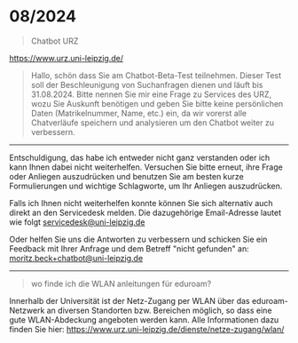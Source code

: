 # 08/2024

> Chatbot URZ

https://www.urz.uni-leipzig.de/

> Hallo, schön dass Sie am Chatbot-Beta-Test teilnehmen. Dieser Test soll der
> Beschleunigung von Suchanfragen dienen und läuft bis 31.08.2024. Bitte nennen
> Sie mir eine Frage zu Services des URZ, wozu Sie Auskunft benötigen und geben
> Sie bitte keine persönlichen Daten (Matrikelnummer, Name, etc.) ein, da wir
> vorerst alle Chatverläufe speichern und analysieren um den Chatbot weiter zu
> verbessern.

----

Entschuldigung, das habe ich entweder nicht ganz verstanden oder ich kann Ihnen
dabei nicht weiterhelfen. Versuchen Sie bitte erneut, ihre Frage oder Anliegen
auszudrücken und benutzen Sie am besten kurze Formulierungen und wichtige
Schlagworte, um Ihr Anliegen auszudrücken.

Falls ich Ihnen nicht weiterhelfen konnte können Sie sich alternativ auch
direkt an den Servicedesk melden. Die dazugehörige Email-Adresse lautet wie
folgt servicedesk@uni-leipzig.de

Oder helfen Sie uns die Antworten zu verbessern und schicken Sie ein Feedback
mit Ihrer Anfrage und dem Betreff "nicht gefunden" an:
moritz.beck+chatbot@uni-leipzig.de

----

> wo finde ich die WLAN anleitungen für eduroam?

Innerhalb der Universität ist der Netz-Zugang per WLAN über das
eduroam-Netzwerk an diversen Standorten bzw. Bereichen möglich, so dass eine
gute WLAN-Abdeckung angeboten werden kann. Alle Informationen dazu finden Sie
hier: https://www.urz.uni-leipzig.de/dienste/netze-zugang/wlan/
